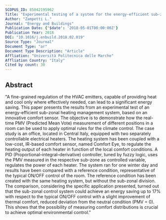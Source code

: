 ```yaml
---
SCOPUS_ID: 85042195962
Title: "Experimental testing of a system for the energy-efficient sub-zonal heating management in indoor environments based on PMV"
Author: "Zampetti L."
Journal: "Energy and Buildings"
Publication Date: {'$date': '2018-05-01T00:00:00Z'}
Publication Year: 2018
DOI: "10.1016/j.enbuild.2018.02.019"
Source Type: "Journal"
Document Type: "ar"
Document Type Description: "Article"
Affliation: "Università Politecnica delle Marche"
Affliation Country: "Italy"
Cited by count: 30
---
```


## Abstract
"A fine-grained regulation of the HVAC emitters, capable of providing heat and cool only where effectively needed, can lead to a significant energy saving. This paper presents the results from an experimental test of an energy-efficient sub-zonal heating management system, based on an innovative comfort sensor. The objective is to demonstrate how the real-time PMV (Predicted Mean Vote) measurement of different positions in a room can be used to apply optimal rules for the climate control. The case study is an office, located in Central Italy, equipped with two separately controllable electrical heaters. The heating system has been coupled with a low-cost, IR-based comfort sensor, named Comfort Eye, to regulate the heating output of each heater in function of the local comfort conditions. A PID (Proportional–integral–derivative) controller, tuned by fuzzy logic, uses the PMV measured in the respective sub-zone as controlled variable, regulates the power of each heater. The system ran for one winter day and results have been compared with a reference condition, representative of the typical ON/OFF control of the room. The reference condition has been created with the same heating system, but without the sub-zonal division. The comparison, considering the specific application presented, turned out that the sub-zonal control system could achieve an energy saving up to 17% with respect to the typical ON/OFF control with a slight improvement of thermal comfort, reduced deviation from the neutral condition (PMV = 0). This shows that the possibility of measuring comfort distributions is crucial to achieve optimal environmental control."
